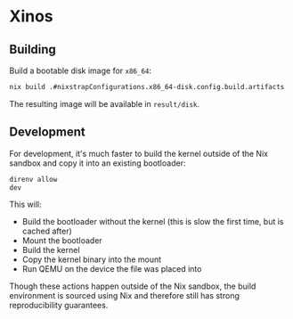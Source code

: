 # Xinos

## Building

Build a bootable disk image for `x86_64`:
```sh
nix build .#nixstrapConfigurations.x86_64-disk.config.build.artifacts
```

The resulting image will be available in `result/disk`.

## Development

For development, it's much faster to build the kernel outside of the Nix sandbox and copy it
into an existing bootloader:

```sh
direnv allow
dev
```

This will:

- Build the bootloader without the kernel (this is slow the first time, but is cached after)
- Mount the bootloader
- Build the kernel
- Copy the kernel binary into the mount
- Run QEMU on the device the file was placed into

Though these actions happen outside of the Nix sandbox, the build environment
is sourced using Nix and therefore still has strong reproducibility guarantees.
